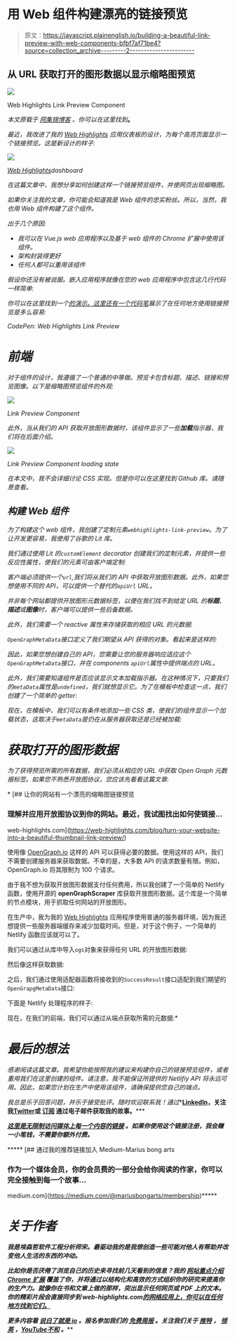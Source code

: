 # 用 Web 组件构建漂亮的链接预览

> 原文：<https://javascript.plainenglish.io/building-a-beautiful-link-preview-with-web-components-bfbf7af71be4?source=collection_archive---------2----------------------->

## 从 URL 获取打开的图形数据以显示缩略图预览

![](img/7304e97886b697f2856b6a29ccd1da2a.png)

Web Highlights Link Preview Component

*本文原载于* [*网集锦博客*](https://web-highlights.com/blog/) *。你可以在这里找到*[](https://web-highlights.com/blog/building-a-beautiful-link-preview-with-web-components/)**。**

*最近，我改进了我的 [Web Highlights](https://web-highlights.com/) 应用仪表板的设计，为每个高亮页面显示一个链接预览。这是新设计的样子:*

*![](img/1f460e1ba62480e0e28743fb1897fd06.png)*

*[Web Highlights](http://web-highlights.com/)dashboard*

*在这篇文章中，我想分享如何创建这样一个链接预览组件，并使网页出现缩略图。*

*如果你关注我的文章，你可能会知道我是 Web 组件的忠实粉丝。所以，当然，我也用 Web 组件构建了这个组件。*

*出于几个原因:*

*   *我可以在 Vue.js web 应用程序以及基于 web 组件的 Chrome 扩展中使用该组件。*
*   *架构封装得更好*
*   *任何人都可以重用该组件*

*假设你还没有被说服。嵌入应用程序就像在您的 web 应用程序中包含这几行代码一样简单:*

*你可以在这里找到一个[的演示。这里还有一个](https://web-highlights.github.io/webhighlights-link-preview/)[代码笔](https://codepen.io/marius2502/pen/zYWyPxe)展示了在任何地方使用链接预览是多么容易:*

*CodePen: Web Highlights Link Preview*

# *前端*

*对于组件的设计，我遵循了一个普通的中等做。预览卡包含标题、描述、链接和预览图像。以下是缩略图预览组件的外观:*

*![](img/efd3afd15106ab8f8199aa659365fb64.png)*

*Link Preview Component*

*此外，当从我们的 API 获取开放图形数据时，该组件显示了一些**加载**指示器，我们将在后面介绍。*

*![](img/f2163187a7831e03a02afa64755cf37c.png)*

*Link Preview Component loading state*

*在本文中，我不会详细讨论 CSS 实现。但是你可以在这里找到 Github 库。请随意查看。*

## *构建 Web 组件*

*为了构建这个 web 组件，我创建了定制元素`webhighlights-link-preview`。为了让开发更容易，我使用了谷歌的 Lit 库。*

*我们通过使用 Lit 的`customElement` decorator 创建我们的定制元素，并提供一些反应性属性，使我们的元素可由客户端定制:*

*客户端必须提供一个`url`,我们将从我们的 API 中获取开放图形数据。此外，如果您想使用不同的 API，可以提供一个替代的`apiUrl` URL。*

*并非每个网站都提供开放图形元数据标签，以便在我们找不到给定 URL 的**标题**、**描述**或**图像**时，客户端可以提供一些后备数据。*

*此外，我们需要一个 reactive 属性来存储获取的相应 URL 的元数据:*

*`OpenGraphMetaData`接口定义了我们期望从 API 获得的对象。看起来是这样的:*

*因此，如果您想创建自己的 API，您需要让您的服务器响应适应这个`OpenGraphMetaData`接口，并在 components `apiUrl`属性中提供端点的 URL。*

*此外，我们需要知道组件是否应该显示文本加载指示器。在这种情况下，只要我们的`metaData`属性是`undefined`，我们就想显示它。为了在模板中检查这一点，我们创建了一个简单的 getter:*

*现在，在模板中，我们可以有条件地添加一些 CSS 类，使我们的组件显示一个加载状态，这取决于`metaData`是仍在从服务器获取还是已经被加载:*

# ***获取打开的图形数据***

*为了获得预览所需的所有数据，我们必须从相应的 URL 中获取 Open Graph 元数据标签。如果您不熟悉开放图协议，您应该先看看这篇文章:*

*[](https://web-highlights.com/blog/turn-your-website-into-a-beautiful-thumbnail-link-preview/) [## 让你的网站有一个漂亮的缩略图链接预览

### 理解并应用开放图协议到你的网站。最近，我试图找出如何使链接…

web-highlights.com](https://web-highlights.com/blog/turn-your-website-into-a-beautiful-thumbnail-link-preview/) 

使用像 [OpenGraph.io](https://www.opengraph.io/) 这样的 API 可以获得必要的数据。使用这样的 API，我们不需要创建服务器来获取数据。不幸的是，大多数 API 的请求数量有限。例如，OpenGraph.io 将其限制为 100 个请求。

由于我不想为获取开放图形数据支付任何费用，所以我创建了一个简单的 Netlify 函数，使用开源的 **openGraphScraper** 库获取开放图形数据。这个库是一个简单的节点模块，用于抓取任何网站的开放图形。

在生产中，我为我的 [Web Highlights](http://web-highlights.com/) 应用程序使用普通的服务器环境，因为我还想提供一些服务器端缓存来减少加载时间。但是，对于这个例子，一个简单的 Netlify 函数应该就可以了。

我们可以通过从库中导入`ogs`对象来获得任何 URL 的开放图形数据:

然后像这样获取数据:

之后，我们通过使用适配器函数将接收到的`SuccessResult`接口适配到我们期望的`OpenGrapgMetaData`接口:

下面是 Netlify 处理程序的样子:

现在，在我们的前端，我们可以通过从端点获取所需的元数据:* 

# *最后的想法*

*感谢阅读这篇文章。我希望你能按照我的建议来构建你自己的链接预览组件，或者重用我们在这里创建的组件。请注意，我不能保证所提供的 Netlifiy API 将永远可用。因此，如果您计划在生产中使用该组件，请确保提供您自己的端点。*

*我总是乐于回答问题，并乐于接受批评。随时欢迎联系我！通过**[**LinkedIn**](https://www.linkedin.com/in/marius-bongarts-6b3638171/)**，**关注我**[**Twitter**](https://twitter.com/MariusBongarts)或 [**订阅**](https://medium.com/subscribe/@mariusbongarts) 通过电子邮件获取我的故事。*****

*****[**这里是无限制访问媒体上每一个内容的链接**](https://medium.com/@mariusbongarts/membership) **。如果你使用这个链接注册，我会赚一小笔钱，不需要你额外付费。*******

*****[](https://medium.com/@mariusbongarts/membership) [## 通过我的推荐链接加入 Medium-Marius bong arts

### 作为一个媒体会员，你的会员费的一部分会给你阅读的作家，你可以完全接触到每一个故事…

medium.com](https://medium.com/@mariusbongarts/membership)***** 

# *****关于作者*****

*****我是埃森哲软件工程分析师宋。最驱动我的是我想创造一些可能对他人有帮助并改变他人生活的东西的冲动。*****

*****比如你是否厌倦了浏览自己的历史来寻找前几天看到的信息？我的 [**网站重点介绍 Chrome 扩展**](https://chrome.google.com/webstore/detail/web-highlights-%20-bookmark/hldjnlbobkdkghfidgoecgmklcemanhm) 覆盖了你，并将通过以结构化和高效的方式组织你的研究来提高你的生产力。就像你在书和文章上做的那样，突出显示任何网页或 PDF 上的文本。你的精彩片段会直接同步到 web-highlights.com[的网络应用上，你可以在任何地方找到它们。](https://web-highlights.com/)*****

******更多内容看* [***说白了就是 io***](https://plainenglish.io/) *。报名参加我们的* [***免费周报***](http://newsletter.plainenglish.io/) *。关注我们关于* [***推特***](https://twitter.com/inPlainEngHQ) ， [***领英***](https://www.linkedin.com/company/inplainenglish/) *，*[***YouTube***](https://www.youtube.com/channel/UCtipWUghju290NWcn8jhyAw)*[***不和***](https://discord.gg/GtDtUAvyhW) *。*******